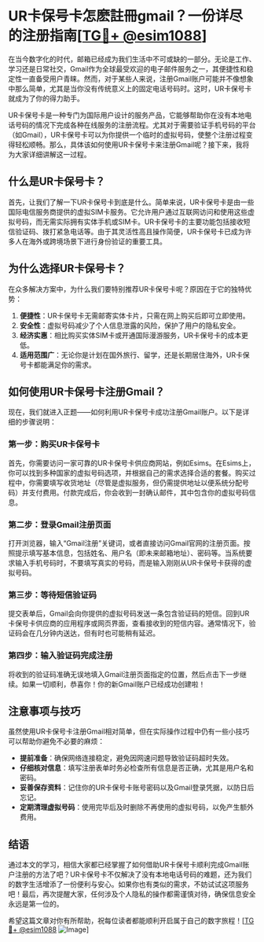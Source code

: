 # UR卡保号卡怎麽註冊gmail？一份详尽的注册指南[[TG💪+ @esim1088](https://t.me/s/esim1088)]

在当今数字化的时代，邮箱已经成为我们生活中不可或缺的一部分。无论是工作、学习还是日常社交，Gmail作为全球最受欢迎的电子邮件服务之一，其便捷性和稳定性一直备受用户青睐。然而，对于某些人来说，注册Gmail账户可能并不像想象中那么简单，尤其是当你没有传统意义上的固定电话号码时。这时，UR卡保号卡就成为了你的得力助手。

UR卡保号卡是一种专门为国际用户设计的服务产品，它能够帮助你在没有本地电话号码的情况下完成各种在线服务的注册流程。尤其对于需要验证手机号码的平台（如Gmail），UR卡保号卡可以为你提供一个临时的虚拟号码，使整个注册过程变得轻松顺畅。那么，具体该如何使用UR卡保号卡来注册Gmail呢？接下来，我将为大家详细讲解这一过程。

## 什么是UR卡保号卡？

首先，让我们了解一下UR卡保号卡到底是什么。简单来说，UR卡保号卡是由一些国际电信服务商提供的虚拟SIM卡服务。它允许用户通过互联网访问和使用这些虚拟号码，而无需实际拥有实体手机或SIM卡。UR卡保号卡的主要功能包括接收短信验证码、拨打紧急电话等。由于其灵活性高且操作简便，UR卡保号卡已成为许多人在海外或跨境场景下进行身份验证的重要工具。

## 为什么选择UR卡保号卡？

在众多解决方案中，为什么我们要特别推荐UR卡保号卡呢？原因在于它的独特优势：

1. **便捷性**：UR卡保号卡无需邮寄实体卡片，只需在网上购买后即可立即使用。
2. **安全性**：虚拟号码减少了个人信息泄露的风险，保护了用户的隐私安全。
3. **经济实惠**：相比购买实体SIM卡或开通国际漫游服务，UR卡保号卡的成本更低。
4. **适用范围广**：无论你是计划在国外旅行、留学，还是长期居住海外，UR卡保号卡都能满足你的需求。

## 如何使用UR卡保号卡注册Gmail？

现在，我们就进入正题——如何利用UR卡保号卡成功注册Gmail账户。以下是详细的步骤说明：

### 第一步：购买UR卡保号卡

首先，你需要访问一家可靠的UR卡保号卡供应商网站，例如Esims。在Esims上，你可以找到多种国家的虚拟号码选项，并根据自己的需求选择合适的套餐。购买过程中，你需要填写收货地址（尽管是虚拟服务，但仍需提供地址以便系统分配号码）并支付费用。付款完成后，你会收到一封确认邮件，其中包含你的虚拟号码信息。

### 第二步：登录Gmail注册页面

打开浏览器，输入“Gmail注册”关键词，或者直接访问Gmail官网的注册页面。按照提示填写基本信息，包括姓名、用户名（即未来邮箱地址）、密码等。当系统要求输入手机号码时，不要填写真实的号码，而是输入刚刚从UR卡保号卡获得的虚拟号码。

### 第三步：等待短信验证码

提交表单后，Gmail会向你提供的虚拟号码发送一条包含验证码的短信。回到UR卡保号卡供应商的应用程序或网页界面，查看接收到的短信内容。通常情况下，验证码会在几分钟内送达，但有时也可能稍有延迟。

### 第四步：输入验证码完成注册

将收到的验证码准确无误地填入Gmail注册页面指定的位置，然后点击下一步继续。如果一切顺利，恭喜你！你的新Gmail账户已经成功创建啦！

## 注意事项与技巧

虽然使用UR卡保号卡注册Gmail相对简单，但在实际操作过程中仍有一些小技巧可以帮助你避免不必要的麻烦：

- **提前准备**：确保网络连接稳定，避免因网速问题导致验证码超时失效。
- **仔细核对信息**：填写注册表单时务必检查所有信息是否正确，尤其是用户名和密码。
- **妥善保存资料**：记住你的UR卡保号卡账号密码以及Gmail登录凭据，以防日后忘记。
- **定期清理虚拟号码**：使用完毕后及时删除不再使用的虚拟号码，以免产生额外费用。

## 结语

通过本文的学习，相信大家都已经掌握了如何借助UR卡保号卡顺利完成Gmail账户注册的方法了吧？UR卡保号卡不仅解决了没有本地电话号码的难题，还为我们的数字生活增添了一份便利与安心。如果你也有类似的需求，不妨试试这项服务吧！最后，再次提醒大家，任何涉及个人隐私的操作都需谨慎对待，确保信息安全永远是第一位的。

希望这篇文章对你有所帮助，祝每位读者都能顺利开启属于自己的数字旅程！[[TG💪+ @esim1088](https://t.me/s/esim1088) ![Image](https://i.postimg.cc/4NQfJmqS/Snipaste-2025-05-13-00-14-12.png)]